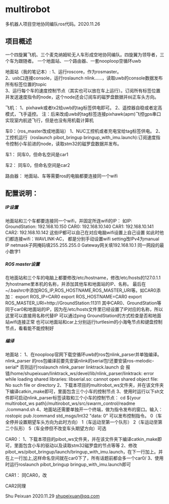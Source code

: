 # multirobot

多机器人项目空地协同编队ros代码。2020.11.26

## 项目概述
一个四旋翼飞机、三个麦克纳姆轮无人车形成空地协同编队。四旋翼为领导者，三个车为跟随者。
一个地面站、一个路由器、一套nooploop空循环uwb

地面站（我的笔记本）:
1、运行roscore，作为rosmaster。  
2、usb口连接console，运行roslaunch nlink……，读取uwb的console数据发布所有标签位置的topic  
3、运行每个车的速度控制节点（其实也可以放在车上运行）。订阅所有标签位置并发送速度指令的node，这个node还会订阅车的磁罗盘数据并纠正车头方向。  

飞机：
1、pixhawk或者tx2给uwb的tag标签供电即可。
2、遥控器自稳或者定高模式，飞手遥控。
注：后来改成uwb的tag标签连接pixhawk(apm)飞控gps串口实现室内航迹飞行，但是也没有用机载计算机

车0：（ros_master改成地面站）
1、NUC工控机或者充电宝给tag标签供电。
2、工控机运行（roslaunch pibot_bringup bringup_with_imu.launch):订阅速度指令控制小车前进的node，读取stm32的磁罗盘数据并发布。

车1：
同车0，但命名空间是car1

车2：
同车0，但命名空间是car2

路由器：
地面站、车等需要ros的电脑都要连接同一个wifi


## 配置说明：

##### IP设置
地面站和三个车都要连接同一个wifi，并固定所连wifi的IP：
如IP:
GroundStation: 192.168.10.150
CAR0: 192.168.10.140
CAR1: 192.168.10.141
CAR2: 192.168.10.142
这些IP都可以自己在对应电脑wifi设置上自己设置
如此时他们都连接wifi：WAVLINK-AC， 都是分别手动设置wifi setting改IPv4为manual IP
netmask子网掩码填255.255.255.0 
Gateway网关填192.168.10.1 同一网段的最小数字1

##### ROS master设置
在地面站和三个车的电脑上都要修改/etc/hostname，修改/etc/hosts的127.0.1.1为hostname里本机的名称，并添加其他车和地面站的IP、名称。
最后在~/.bashrc中添加ROS_IP,ROS_HOSTNAME,ROS_MASTER_URI等。如CAR0添加：
export ROS_IP=CAR0
export ROS_HOSTNAME=CAR0
export ROS_MASTER_URI=http://GroundStation:11311
其中CAR0、GroundStation等同于car0和地面站的IP，因为在/etc/hosts文件里已经设置了IP对应的名称，所以这里可以直接用名称代替IP
可以通过ping GroundStation的方式检查是否和地面站wifi连接正常
也可以地面站和car上分别运行turtlesim的小海龟节点和键盘控制节点，看看能不能控制好

##### 编译
地面站：
1、在nooploop官网下载空循环uwb的ros包nlink_parser并单独编译。
nlink_parser 的ros包编译前要先安装nlink的serial包!还要安装ros-melodic-serial*
否则运行roslaunch nlink_parser linktrack.launch 会
报错/home/shupeixuan/linktrack_ws/devel/lib/nlink_parser/linktrack: error while loading shared libraries: libserial.so: cannot open shared object file: No such file or directory
2、下载本项目的multirobot_ws文件夹，并在该文件夹下编译catkin_make即可，里面包含三个小车的控制节点
3、使用时运行以下sh文件即可启动nlink_parser标签读取和三个小车的控制节点：
cd ${your multirobot_ws path}/multirobot_ws/src/swarm_control/readme
./command.sh
4、地面站还需要单独开一个终端，做为指令发布的窗口。输入：
rostopic pub /command std_msgs/Int32 "data: 0" 可以发布控制指令。
  0（车全停并设置期望车头方向为此时方向）
  1（车运动至第一个队形）
  2（车运动至第二个队形）
  5（车全停但不改变车头期望方向）可选

CAR0：
1、下载本项目的pibot_ws文件夹，并在该文件夹下编译catkin_make即可，里面包含小车的驱动以及读取stm32磁罗盘的节点等等
2、修改pibot_ws/pibot_bringup/launch/bringup_with_imu.launch，在<launch>下一行加上<group ns="car0">。并在</launch>上一行加上</group>,这样命名空间就在car0下了，所有话题前都会多一个car0/
3、使用时运行roslaunch pibot_bringup bringup_with_imu.launch即可

CAR1：
同CAR0，改<group ns="car1">

CAR2同理

Shu Peixuan
2020.11.29
shupeixuan@qq.com
